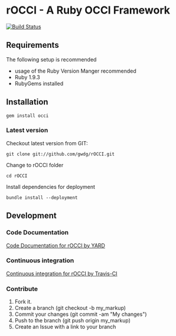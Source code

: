rOCCI - A Ruby OCCI Framework
=============================

[![Build Status](https://secure.travis-ci.org/gwdg/rOCCI.png)](http://travis-ci.org/gwdg/rOCCI)

Requirements
------------

The following setup is recommended

* usage of the Ruby Version Manger recommended
* Ruby 1.9.3
* RubyGems installed

Installation
------------

    gem install occi

### Latest version

Checkout latest version from GIT:

    git clone git://github.com/gwdg/rOCCI.git

Change to rOCCI folder

    cd rOCCI

Install dependencies for deployment

    bundle install --deployment

Development
-----------

### Code Documentation

[Code Documentation for rOCCI by YARD](http://rubydoc.info/github/gwdg/rOCCI/)

### Continuous integration

[Continuous integration for rOCCI by Travis-CI](http://travis-ci.org/gwdg/rOCCI/)

### Contribute

1. Fork it.
2. Create a branch (git checkout -b my_markup)
3. Commit your changes (git commit -am "My changes")
4. Push to the branch (git push origin my_markup)
5. Create an Issue with a link to your branch